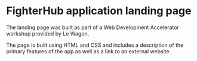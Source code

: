 # FighterHub application landing page

The landing page was built as part of a Web Development Accelerator workshop provided by Le Wagon.

The page is built using HTML and CSS and includes a description of the primary features of the app as well as a link to an external website.